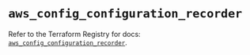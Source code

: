 # `aws_config_configuration_recorder`

Refer to the Terraform Registry for docs: [`aws_config_configuration_recorder`](https://registry.terraform.io/providers/hashicorp/aws/5.41.0/docs/resources/config_configuration_recorder).
